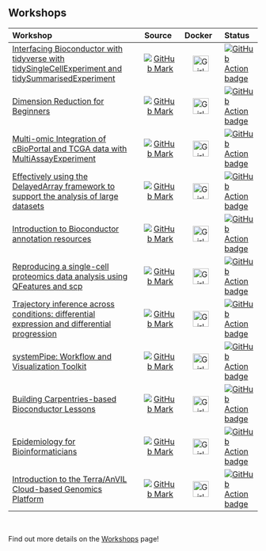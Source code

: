
## Workshops

| Workshop                                                                                                                                                           |                                                 Source                                                    |                                                                                  Docker                                                                                     | Status                                                                                                                                                                                                               |
|:-------------------------------------------------------------------------------------------------------------------------------------------------------------------|:---------------------------------------------------------------------------------------------------------:|:---------------------------------------------------------------------------------------------------------------------------------------------------------------------------:|:---------------------------------------------------------------------------------------------------------------------------------------------------------------------------------------------------------------------|
| [Interfacing Bioconductor with tidyverse with tidySingleCellExperiment and tidySummarisedExperiment](https://stemangiola.github.io/bioc2021_tidytranscriptomics)   | [![GitHub Mark](/img/GitHub-Mark-32px.png)](https://github.com/stemangiola/bioc2021_tidytranscriptomics)  | [<img src='/img/docker-vertical-logo-monochromatic.png' alt='Girl in a jacket' width='32' height='32'>](https://hub.docker.com/r/stemangiola/bioc2021_tidytranscriptomics)  | [![GitHub Action badge](https://github.com/stemangiola/bioc2021_tidytranscriptomics/workflows/.github/workflows/basic_checks.yaml/badge.svg)](https://github.com/stemangiola/bioc2021_tidytranscriptomics/actions)   |
| [Dimension Reduction for Beginners](https://aedin.github.io/PCAworkshop)                                                                                           |             [![GitHub Mark](/img/GitHub-Mark-32px.png)](https://github.com/aedin/PCAworkshop)             |       [<img src='/img/docker-vertical-logo-monochromatic.png' alt='Girl in a jacket' width='32' height='32'>](https://hub.docker.com/r/aculhane/pcabiocworkshop2020)        | [![GitHub Action badge](https://github.com/aedin/PCAworkshop/workflows/.github/workflows/basic_checks.yaml/badge.svg)](https://github.com/aedin/PCAworkshop/actions)                                                 |
| [Multi-omic Integration of cBioPortal and TCGA data with MultiAssayExperiment](https://waldronlab.github.io/MultiAssayWorkshop)                                    |       [![GitHub Mark](/img/GitHub-Mark-32px.png)](https://github.com/waldronlab/MultiAssayWorkshop)       |         [<img src='/img/docker-vertical-logo-monochromatic.png' alt='Girl in a jacket' width='32' height='32'>](https://hub.docker.com/r/mr148/multiassayworkshop)          | [![GitHub Action badge](https://github.com/waldronlab/MultiAssayWorkshop/workflows/MAEWorkshopCheck/badge.svg)](https://github.com/waldronlab/MultiAssayWorkshop/actions)                                            |
| [Effectively using the DelayedArray framework to support the analysis of large datasets](https://PeteHaitch.github.io/BioC2020_DelayedArray_workshop)              | [![GitHub Mark](/img/GitHub-Mark-32px.png)](https://github.com/PeteHaitch/BioC2020_DelayedArray_workshop) | [<img src='/img/docker-vertical-logo-monochromatic.png' alt='Girl in a jacket' width='32' height='32'>](https://hub.docker.com/r/petehaitch/bioc2020_delayedarray_workshop) | [![GitHub Action badge](https://github.com/PeteHaitch/BioC2020_DelayedArray_workshop/workflows/.github/workflows/basic_checks.yaml/badge.svg)](https://github.com/PeteHaitch/BioC2020_DelayedArray_workshop/actions) |
| [Introduction to Bioconductor annotation resources](https://jmacdon.github.io/Bioc2021Anno)                                                                        |           [![GitHub Mark](/img/GitHub-Mark-32px.png)](https://github.com/jmacdon/Bioc2021Anno/)           |           [<img src='/img/docker-vertical-logo-monochromatic.png' alt='Girl in a jacket' width='32' height='32'>](https://hub.docker.com/r/jmacdon/bioc2021anno)            | [![GitHub Action badge](https://github.com/jmacdon/Bioc2021Anno//workflows/.github/workflows/basic_checks.yaml/badge.svg)](https://github.com/jmacdon/Bioc2021Anno//actions)                                         |
| [Reproducing a single-cell proteomics data analysis using QFeatures and scp](https://lgatto.github.io/QFeaturesScpWorkshop2021)                                    |      [![GitHub Mark](/img/GitHub-Mark-32px.png)](https://github.com/lgatto/QFeaturesScpWorkshop2021)      |      [<img src='/img/docker-vertical-logo-monochromatic.png' alt='Girl in a jacket' width='32' height='32'>](https://hub.docker.com/r/lgatto/qfeaturesscpworkshop2021)      | [![GitHub Action badge](https://github.com/lgatto/QFeaturesScpWorkshop2021/workflows/.github/workflows/basic_checks.yaml/badge.svg)](https://github.com/lgatto/QFeaturesScpWorkshop2021/actions)                     |
| [Trajectory inference across conditions: differential expression and differential progression](https://kstreet13.github.io/bioc2020trajectories)                   |      [![GitHub Mark](/img/GitHub-Mark-32px.png)](https://github.com/kstreet13/bioc2020trajectories)       |      [<img src='/img/docker-vertical-logo-monochromatic.png' alt='Girl in a jacket' width='32' height='32'>](https://hub.docker.com/r/kstreet13/bioc2020trajectories)       | [![GitHub Action badge](https://github.com/kstreet13/bioc2020trajectories/workflows/.github/workflows/basic_checks.yaml/badge.svg)](https://github.com/kstreet13/bioc2020trajectories/actions)                       |
| [systemPipe: Workflow and Visualization Toolkit](https://systemPipeR.github.io/systemPipeWorkshop2021)                                                             |    [![GitHub Mark](/img/GitHub-Mark-32px.png)](https://github.com/systemPipeR/systemPipeWorkshop2021)     |     [<img src='/img/docker-vertical-logo-monochromatic.png' alt='Girl in a jacket' width='32' height='32'>](https://hub.docker.com/r/systempipe/systempipeworkshop2021)     | [![GitHub Action badge](https://github.com/systemPipeR/systemPipeWorkshop2021/workflows/.github/workflows/basic_checks.yaml/badge.svg)](https://github.com/systemPipeR/systemPipeWorkshop2021/actions)               |
| [Building Carpentries-based Bioconductor Lessons](https://jdrnevich.github.io/BuildACarpentriesWorkshop)                                                           |    [![GitHub Mark](/img/GitHub-Mark-32px.png)](https://github.com/jdrnevich/BuildACarpentriesWorkshop)    |    [<img src='/img/docker-vertical-logo-monochromatic.png' alt='Girl in a jacket' width='32' height='32'>](https://hub.docker.com/r/jdrnevich/buildacarpentriesworkshop)    | [![GitHub Action badge](https://github.com/jdrnevich/BuildACarpentriesWorkshop/workflows/.github/workflows/basic_checks.yaml/badge.svg)](https://github.com/jdrnevich/BuildACarpentriesWorkshop/actions)             |
| [Epidemiology for Bioinformaticians](https://cmirzayi.github.io/EpiForBioWorkshop2021)                                                                             |      [![GitHub Mark](/img/GitHub-Mark-32px.png)](https://github.com/cmirzayi/EpiForBioWorkshop2021)       |      [<img src='/img/docker-vertical-logo-monochromatic.png' alt='Girl in a jacket' width='32' height='32'>](https://hub.docker.com/r/cmirzayi/epiforbioworkshop2020)       | [![GitHub Action badge](https://github.com/cmirzayi/EpiForBioWorkshop2021/workflows/.github/workflows/basic_checks.yaml/badge.svg)](https://github.com/cmirzayi/EpiForBioWorkshop2021/actions)                       |
| [Introduction to the Terra/AnVIL Cloud-based Genomics Platform](https://waldronlab.github.io/AnVILWorkshop)                                                        |         [![GitHub Mark](/img/GitHub-Mark-32px.png)](https://github.com/waldronlab/AnVILWorkshop)          |           [<img src='/img/docker-vertical-logo-monochromatic.png' alt='Girl in a jacket' width='32' height='32'>](https://hub.docker.com/r/shbrief/anvilworkshop)           | [![GitHub Action badge](https://github.com/waldronlab/AnVILWorkshop/workflows/.github/workflows/basic_checks.yaml/badge.svg)](https://github.com/waldronlab/AnVILWorkshop/actions)                                   |

<br/>

Find out more details on the [Workshops](/workshops) page!
